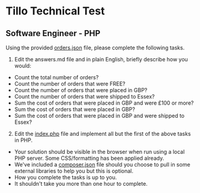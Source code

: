# Tillo Technical Test
## Software Engineer - PHP

Using the provided [orders.json](data/orders.json) file, please complete the following tasks.

1. Edit the answers.md file and in plain English, briefly describe how you would:
  * Count the total number of orders?
  * Count the number of orders that were FREE?
  * Count the number of orders that were placed in GBP?
  * Count the number of orders that were shipped to Essex?
  * Sum the cost of orders that were placed in GBP and were £100 or more?
  * Sum the cost of orders that were placed in GBP?
  * Sum the cost of orders that were placed in GBP and were shipped to Essex?

2. Edit the [index.php](index.php) file and implement all but the first of the above tasks in PHP.
  * Your solution should be visible in the browser when run using a local PHP server. Some CSS/formatting has been applied already.
  * We've included a [composer.json](composer.json) file should you choose to pull in some external libraries to help you but this is optional.
  * How you complete the tasks is up to you.
  * It shouldn't take you more than one hour to complete.

